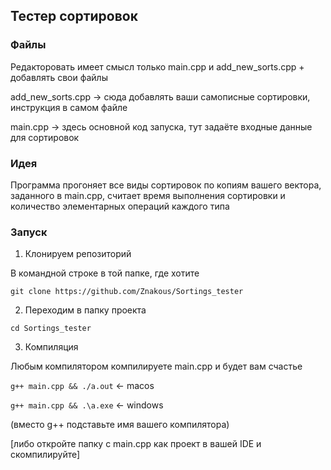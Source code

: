 ## Тестер сортировок

### Файлы
Редакторовать имеет смысл только main.cpp и add_new_sorts.cpp + добавлять свои файлы

add_new_sorts.cpp -> сюда добавлять ваши самописные сортировки, инструкция в самом файле

main.cpp -> здесь основной код запуска, тут задаёте входные данные для сортировок

### Идея
Программа прогоняет все виды сортировок по копиям вашего вектора, заданного в main.cpp, считает время выполнения сортировки и количество элементарных операций каждого типа

### Запуск
1) Клонируем репозиторий

В командной строке в той папке, где хотите

``` git clone https://github.com/Znakous/Sortings_tester ```

2) Переходим в папку проекта

``` cd Sortings_tester ```

3) Компиляция

Любым компилятором компилируете main.cpp и будет вам счастье

``` g++ main.cpp && ./a.out ``` <- macos

``` g++ main.cpp && .\a.exe ``` <- windows

(вместо g++ подставьте имя вашего компилятора)

[либо откройте папку с main.cpp как проект в вашей IDE и скомпилируйте]
